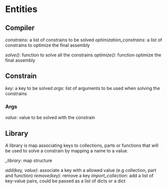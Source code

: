 # Entities

## Compiler
*constrains*: a list of constrains to be solved
*optimization_constrains*: a list of constrains to optimize the final assembly

*solve()*: function to solve all the constrains 
*optimize()*: function optimize the final assembly

## Constrain
*key*: a key to be solved
*args*: list of arguments to be used when solving the constrains

### Args
*value*: value to be solved with the constrain

## Library
A library is map associating keys to collections, parts or functions that will be used to solve a constrain by mapping a name to a value. 

*_library*: map structure

*add(key, value)*: associate a key with a allowed value (e.g collection, part and function) 
*remove(key)*: remove a key
*import_collection*: add a list of key-value pairs, could be passed as a list of dicts or a dict
